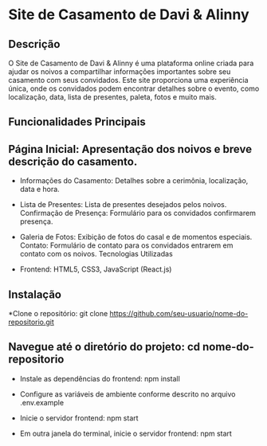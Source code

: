 # Site de Casamento de Davi & Alinny
## Descrição
O Site de Casamento de Davi & Alinny é uma plataforma online criada para ajudar os noivos a compartilhar informações importantes sobre seu casamento com seus convidados. Este site proporciona uma experiência única, onde os convidados podem encontrar detalhes sobre o evento, como localização, data, lista de presentes, paleta, fotos e muito mais.

## Funcionalidades Principais

## Página Inicial: Apresentação dos noivos e breve descrição do casamento.

* Informações do Casamento: Detalhes sobre a cerimônia, localização, data e hora.

* Lista de Presentes: Lista de presentes desejados pelos noivos.
Confirmação de Presença: Formulário para os convidados confirmarem presença.

* Galeria de Fotos: Exibição de fotos do casal e de momentos especiais.
Contato: Formulário de contato para os convidados entrarem em contato com os noivos.
Tecnologias Utilizadas

* Frontend: HTML5, CSS3, JavaScript (React.js)

## Instalação
*Clone o repositório: git clone https://github.com/seu-usuario/nome-do-repositorio.git

## Navegue até o diretório do projeto: cd nome-do-repositorio
* Instale as dependências do frontend: npm install

* Configure as variáveis de ambiente conforme descrito no arquivo .env.example
* Inicie o servidor frontend: npm start
* Em outra janela do terminal, inicie o servidor frontend: npm start


